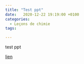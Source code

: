 ```yaml
---
title: "Test ppt"
date:   2020-12-22 19:19:00 +0100
categories:
  - Leçons de chimie
tags:

---
```

test ppt

<a href="/assets/pdf/LC16.pdf" download>lien</a>
